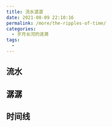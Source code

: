 ```yaml
---
title: 流水潺潺
date: 2021-08-09 22:10:16
permalink: /more/the-ripples-of-time/
categories:
  - 岁月长河的涟漪
tags:
  - 
---
```


## 流水

## 潺潺

## 时间线